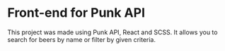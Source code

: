 # Front-end for Punk API

This project was made using Punk API, React and SCSS.
It allows you to search for beers by name or filter by given criteria.
